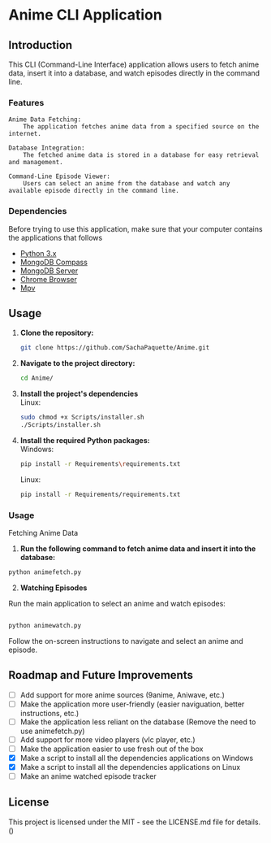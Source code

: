 # Anime CLI Application

## Introduction

This CLI (Command-Line Interface) application allows users to fetch anime data, insert it into a database, and watch episodes directly in the command line.

### Features

    Anime Data Fetching:
        The application fetches anime data from a specified source on the internet.

    Database Integration:
        The fetched anime data is stored in a database for easy retrieval and management.

    Command-Line Episode Viewer:
        Users can select an anime from the database and watch any available episode directly in the command line.

### Dependencies

Before trying to use this application, make sure that your computer contains the applications that follows

- [Python 3.x](https://www.python.org/downloads/)
- [MongoDB Compass](https://www.mongodb.com/try/download/compass)
- [MongoDB Server](https://www.mongodb.com/try/download/community)
- [Chrome Browser](https://www.google.com/chrome/)
- [Mpv](https://mpv.io/)

## Usage

1. **Clone the repository:**

   ```bash
   git clone https://github.com/SachaPaquette/Anime.git
   ```

2. **Navigate to the project directory:**

   ```bash
   cd Anime/
   ```

3. **Install the project's dependencies** <br>
   Linux:

   ```bash
   sudo chmod +x Scripts/installer.sh
   ./Scripts/installer.sh

   ```

4. **Install the required Python packages:** <br>
   Windows:
   ```bash
   pip install -r Requirements\requirements.txt
   ```
   Linux:
   ```bash
   pip install -r Requirements/requirements.txt
   ```

### Usage

Fetching Anime Data

1. **Run the following command to fetch anime data and insert it into the database:**

```bash
python animefetch.py
```

2. **Watching Episodes**

Run the main application to select an anime and watch episodes:

```bash

python animewatch.py
```

Follow the on-screen instructions to navigate and select an anime and episode.

## Roadmap and Future Improvements

- [ ] Add support for more anime sources (9anime, Aniwave, etc.)
- [ ] Make the application more user-friendly (easier naviguation, better instructions, etc.)
- [ ] Make the application less reliant on the database (Remove the need to use animefetch.py)
- [ ] Add support for more video players (vlc player, etc.)
- [ ] Make the application easier to use fresh out of the box
- [x] Make a script to install all the dependencies applications on Windows
- [x] Make a script to install all the dependencies applications on Linux
- [ ] Make an anime watched episode tracker

## License

This project is licensed under the MIT - see the LICENSE.md file for details.
()
